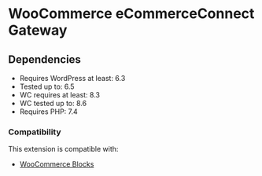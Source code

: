 # WooCommerce eCommerceConnect Gateway

## Dependencies
- Requires WordPress at least: 6.3
- Tested up to: 6.5
- WC requires at least: 8.3
- WC tested up to: 8.6
- Requires PHP: 7.4

### Compatibility
This extension is compatible with:
- [WooCommerce Blocks](https://woo.com/document/cart-checkout-blocks-status/)
